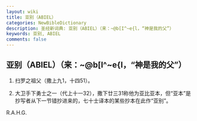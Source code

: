 ```yaml
---
layout: wiki
title: 亚别（ABIEL）
categories: NewBibleDictionary
description: 圣经新词典: 亚别（ABIEL）（来：~@b[I^~e{l，“神是我的父”）
keywords: 亚别, ABIEL
comments: false
---
```


## 亚别（ABIEL）（来：~@b[I^~e{l，“神是我的父”）

1. 扫罗之祖父（撒上九1，十四51）。

2. 大卫手下勇士之一（代上十一32），撒下廿三31称他为亚比亚本，但“亚本”是抄写者从下一节错抄进来的，七十士译本的某些抄本在此作“亚别”。

R.A.H.G.








